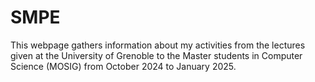 # SMPE
This webpage gathers information about my activities from the lectures given at the University of Grenoble to the Master students in Computer Science (MOSIG) from October 2024 to January 2025.
